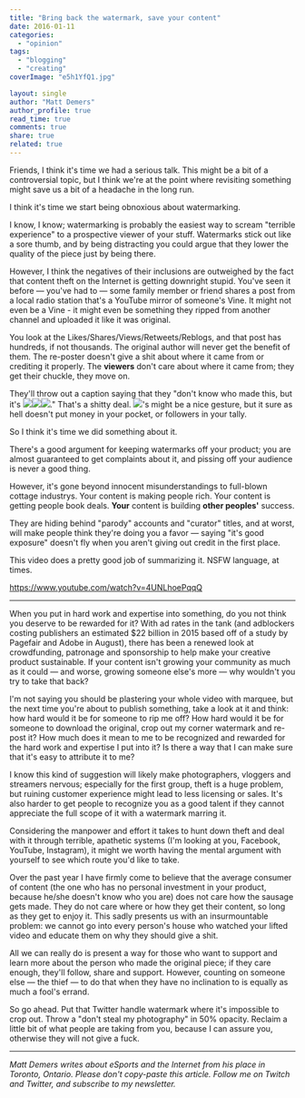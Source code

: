 ```yaml
---
title: "Bring back the watermark, save your content"
date: 2016-01-11
categories: 
  - "opinion"
tags: 
  - "blogging"
  - "creating"
coverImage: "e5h1YfQ1.jpg"

layout: single
author: "Matt Demers"
author_profile: true
read_time: true
comments: true
share: true
related: true
---
```


Friends, I think it's time we had a serious talk. This might be a bit of a controversial topic, but I think we're at the point where revisiting something might save us a bit of a headache in the long run.

I think it's time we start being obnoxious about watermarking.

I know, I know; watermarking is probably the easiest way to scream "terrible experience" to a prospective viewer of your stuff. Watermarks stick out like a sore thumb, and by being distracting you could argue that they lower the quality of the piece just by being there.

However, I think the negatives of their inclusions are outweighed by the fact that content theft on the Internet is getting downright stupid. You've seen it before — you've had to — some family member or friend shares a post from a local radio station that's a YouTube mirror of someone's Vine. It might not even be a Vine - it might even be something they ripped from another channel and uploaded it like it was original.

You look at the Likes/Shares/Views/Retweets/Reblogs, and that post has hundreds, if not thousands. The original author will never get the benefit of them. The re-poster doesn't give a shit about where it came from or crediting it properly. The **viewers** don't care about where it came from; they get their chuckle, they move on.

They'll throw out a caption saying that they "don't know who made this, but it's ![](/assets/images/1f525.png?v5)![](/assets/images/1f525.png?v5)![](/assets/images/1f525.png?v5)." That's a shitty deal. ![](/assets/images/1f602.png?v5)'s might be a nice gesture, but it sure as hell doesn't put money in your pocket, or followers in your tally.

So I think it's time we did something about it.

There's a good argument for keeping watermarks off your product; you are almost guaranteed to get complaints about it, and pissing off your audience is never a good thing.

However, it's gone beyond innocent misunderstandings to full-blown cottage industrys. Your content is making people rich. Your content is getting people book deals. **Your** content is building **other peoples'** success.

They are hiding behind "parody" accounts and "curator" titles, and at worst, will make people think they're doing you a favor — saying "it's good exposure" doesn't fly when you aren't giving out credit in the first place.

This video does a pretty good job of summarizing it. NSFW language, at times.

https://www.youtube.com/watch?v=4UNLhoePqqQ

* * *

When you put in hard work and expertise into something, do you not think you deserve to be rewarded for it? With ad rates in the tank (and adblockers costing publishers an estimated $22 billion in 2015 based off of a study by Pagefair and Adobe in August), there has been a renewed look at crowdfunding, patronage and sponsorship to help make your creative product sustainable. If your content isn't growing your community as much as it could — and worse, growing someone else's more — why wouldn't you try to take that back?

I'm not saying you should be plastering your whole video with marquee, but the next time you're about to publish something, take a look at it and think: how hard would it be for someone to rip me off? How hard would it be for someone to download the original, crop out my corner watermark and re-post it? How much does it mean to me to be recognized and rewarded for the hard work and expertise I put into it? Is there a way that I can make sure that it's easy to attribute it to me?

I know this kind of suggestion will likely make photographers, vloggers and streamers nervous; especially for the first group, theft is a huge problem, but ruining customer experience might lead to less licensing or sales. It's also harder to get people to recognize you as a good talent if they cannot appreciate the full scope of it with a watermark marring it.

Considering the manpower and effort it takes to hunt down theft and deal with it through terrible, apathetic systems (I'm looking at you, Facebook, YouTube, Instagram), it might we worth having the mental argument with yourself to see which route you'd like to take.

Over the past year I have firmly come to believe that the average consumer of content (the one who has no personal investment in your product, because he/she doesn't know who you are) does not care how the sausage gets made. They do not care where or how they get their content, so long as they get to enjoy it. This sadly presents us with an insurmountable problem: we cannot go into every person's house who watched your lifted video and educate them on why they should give a shit.

All we can really do is present a way for those who want to support and learn more about the person who made the original piece; if they care enough, they'll follow, share and support. However, counting on someone else — the thief — to do that when they have no inclination to is equally as much a fool's errand.

So go ahead. Put that Twitter handle watermark where it's impossible to crop out. Throw a "don't steal my photography" in 50% opacity. Reclaim a little bit of what people are taking from you, because I can assure you, otherwise they will not give a fuck.

* * *

_Matt Demers writes about eSports and the Internet from his place in Toronto, Ontario. Please don't copy-paste this article. Follow me on Twitch and Twitter, and subscribe to my newsletter._
